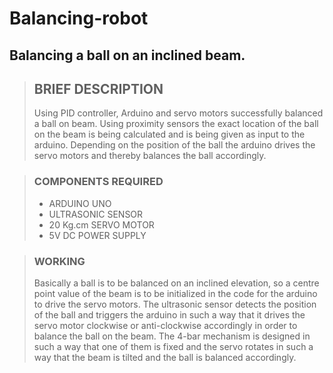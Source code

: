 Balancing-robot
=================

Balancing a ball on an inclined beam.
-------------------------------------

> ## BRIEF DESCRIPTION
>
>  Using PID controller, Arduino and servo motors successfully balanced a ball on beam. Using proximity sensors the exact location of the ball on the beam is being calculated and is being given as input to the arduino. Depending on the position of the ball the arduino drives the servo motors and thereby balances the ball accordingly.
>

> ### COMPONENTS REQUIRED
> + ARDUINO UNO
> + ULTRASONIC SENSOR
> + 20 Kg.cm SERVO MOTOR
> + 5V DC POWER SUPPLY

> ### WORKING
> Basically a ball is to be balanced on an inclined elevation, so a centre point value of the beam is to be initialized in the code for the arduino to drive the servo motors.
> The ultrasonic sensor detects the position of the ball and triggers the arduino in such a way that it drives the servo motor clockwise or anti-clockwise accordingly in order to balance the ball on the beam. 
> The 4-bar mechanism is designed in such a way that one of them is fixed and the servo rotates in such a way that the beam is tilted and the ball is balanced accordingly.

